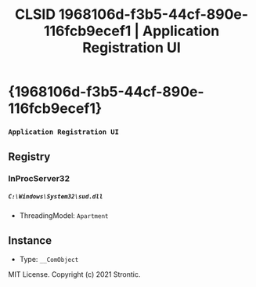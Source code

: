 ﻿---
title: "CLSID 1968106d-f3b5-44cf-890e-116fcb9ecef1 | Application Registration UI"
excerpt: What is COM-Object CLSID 1968106d-f3b5-44cf-890e-116fcb9ecef1?
---

# {1968106d-f3b5-44cf-890e-116fcb9ecef1}

### `Application Registration UI`

## Registry


### InProcServer32

##### `C:\Windows\System32\sud.dll`
* ThreadingModel: `Apartment`

## Instance

* Type: `__ComObject`

MIT License. Copyright (c) 2021 Strontic.


